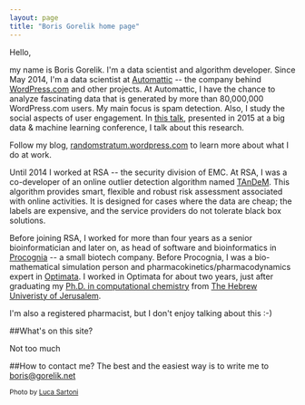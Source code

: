 ```yaml
---
layout: page
title: "Boris Gorelik home page"
---
```


Hello,

my name is Boris Gorelik. I'm a data scientist and algorithm developer.
Since May 2014, I'm a data scientist at [Automattic][a8c] -- the company behind [WordPress.com][wp] and other projects. At Automattic, I have the chance to analyze fascinating data that is generated by more than 80,000,000 WordPress.com users. My main focus is spam detection. Also, I study the social aspects of user engagement. In [this talk][barilan-talk], presented in 2015 at a big data & machine learning conference, I talk about this research.

Follow my blog, [randomstratum.wordpress.com](https://randomstratum.wordpress.com) to learn more about what I do at work.  

Until 2014 I worked at  RSA -- the security division of EMC. At RSA, I was a co-developer of an online outlier detection algorithm named [TAnDeM](tandem). This algorithm provides smart, flexible and robust risk assessment associated with online activities. It is designed for cases where the data are cheap; the labels are expensive, and the service providers do not tolerate black box solutions.

Before joining RSA, I worked for more than four years as a senior bioinformatician and later on, as head of software and bioinformatics in [Procognia][prc] -- a small biotech company. Before Procognia, I was a bio-mathematical simulation person and pharmacokinetics/pharmacodynamics expert in [Optimata][opt]. I worked in Optimata for about two years, just after graduating my [Ph.D. in computational chemistry][thsis] from  [The Hebrew Univeristy of Jerusalem][huji].

I'm also a registered pharmacist, but I don't enjoy talking about this :-)

##What's on this site?

Not too much

##How to contact me?
The best and the easiest way is to write me to [boris@gorelik.net][mail]

<sub>Photo by [Luca Sartoni][luca]</sub>


[barilan-talk]: https://www.youtube.com/watch?v=5OfLTddasAA
[a8c]: http://automattic.com
[wp]: http://wordpress.com
[tandem]: https://www.youtube.com/watch?v=XqdTgs6xKFk
[prc]: http://procognia.com
[opt]: http://optimata.com
[thsis]: http://www.slideshare.net/borisgorelik/
[huji]: http://medchem-models.ekmd.huji.ac.il/
[mail]: mailto://boris@gorelik.net
[luca]: http://lucasartoni.com
